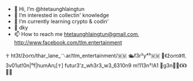 - 👋 Hi, I’m @htetaunghlaingtun
- 👀 I’m interested in collectin' knowledge
- 🌱 I’m currently learning crypto & codin'
- 💞️ dky
- 📫 How to reach me htetaunghlaingtun@gmail.com, http://www.facebook.com/tlm.entertainment

☥
ht3t/žဝက/thar_lane_〽️ar/tlm_entertainment/🇲🇲
🛳f3r²y⁴⁵🇲🇲
🐐《ž၀က》♏️
3v01ut!0n|⁰f|humAn¡[☥]
futur3'z_wh3r3_w3_6310n9
m!113n²!A1
🥷g3n🦹🏾‍《¥》🧞‍♂️
